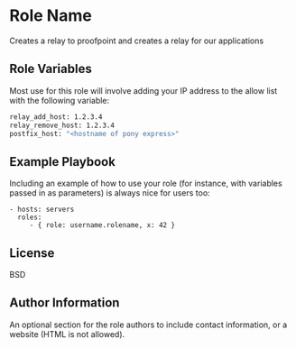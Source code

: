 Role Name
=========

Creates a relay to proofpoint and creates a relay for our applications


Role Variables
--------------

Most use for this role will involve adding your IP address to the allow list with the following variable:

```bash
relay_add_host: 1.2.3.4
relay_remove_host: 1.2.3.4
postfix_host: "<hostname of pony express>"
```


Example Playbook
----------------

Including an example of how to use your role (for instance, with variables passed in as parameters) is always nice for users too:

    - hosts: servers
      roles:
         - { role: username.rolename, x: 42 }

License
-------

BSD

Author Information
------------------

An optional section for the role authors to include contact information, or a website (HTML is not allowed).
